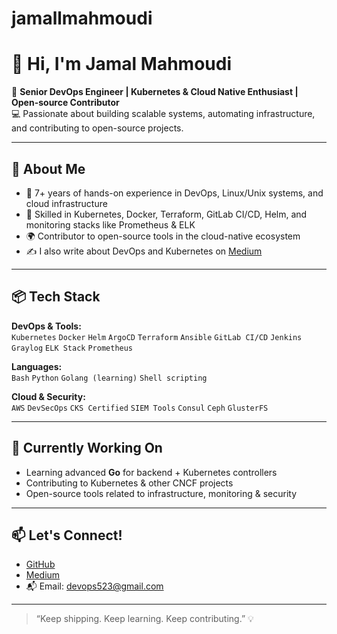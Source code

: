 # jamallmahmoudi
# 👋 Hi, I'm Jamal Mahmoudi

🎯 **Senior DevOps Engineer | Kubernetes & Cloud Native Enthusiast | Open-source Contributor**  
💻 Passionate about building scalable systems, automating infrastructure, and contributing to open-source projects.

---

## 🚀 About Me

- 🔧 7+ years of hands-on experience in DevOps, Linux/Unix systems, and cloud infrastructure
- 🧠 Skilled in Kubernetes, Docker, Terraform, GitLab CI/CD, Helm, and monitoring stacks like Prometheus & ELK
- 🌍 Contributor to open-source tools in the cloud-native ecosystem
- ✍️ I also write about DevOps and Kubernetes on [Medium](https://medium.com/@devops523)

---

## 📦 Tech Stack

**DevOps & Tools:**  
`Kubernetes` `Docker` `Helm` `ArgoCD` `Terraform` `Ansible` `GitLab CI/CD` `Jenkins` `Graylog` `ELK Stack` `Prometheus`  

**Languages:**  
`Bash` `Python` `Golang (learning)` `Shell scripting`  

**Cloud & Security:**  
`AWS` `DevSecOps` `CKS Certified` `SIEM Tools` `Consul` `Ceph` `GlusterFS`  

---

## 🌱 Currently Working On

- Learning advanced **Go** for backend + Kubernetes controllers
- Contributing to Kubernetes & other CNCF projects
- Open-source tools related to infrastructure, monitoring & security

---

## 📫 Let's Connect!

- [GitHub](https://github.com/jamallmahmoudi)
- [Medium](https://medium.com/@devops523)
- 📬 Email: devops523@gmail.com

---
> “Keep shipping. Keep learning. Keep contributing.” 💡
